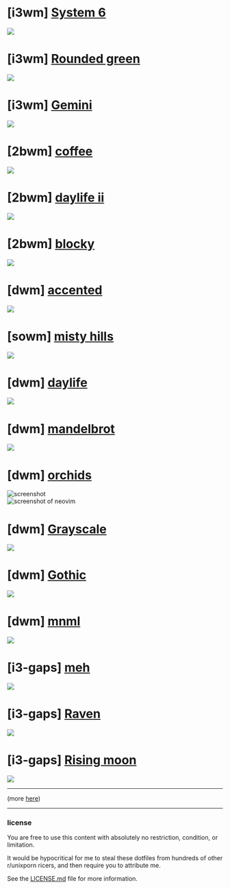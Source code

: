 # [i3wm] [System 6](https://old.reddit.com/r/unixporn/comments/m47pe2/i3_system_6/)
![](https://i.redd.it/wqa7e5775tm61.png)

# [i3wm] [Rounded green](https://old.reddit.com/r/unixporn/comments/m6gwnp/i3_rounded_green/)
![](https://i.redd.it/b214wmvlwfn61.png)

# [i3wm] [Gemini](https://old.reddit.com/r/unixporn/comments/ktrba3/i3wm_gemini/)
![](https://i.redd.it/al5ivxwabba61.png)

# [2bwm] [coffee](https://old.reddit.com/r/unixporn/comments/habnon/2bwm_coffee/)
![](https://i.redd.it/2gu5ebo7xb551.png)

# [2bwm] [daylife ii](https://old.reddit.com/r/unixporn/comments/gsjwqp/2bwm_daylife_ii/)
![](https://i.redd.it/pxjgzp4s3m151.jpg)

# [2bwm] [blocky](https://old.reddit.com/r/unixporn/comments/gq2ael/2bwm_blocky/)
![](https://i.redd.it/neafdafljt051.jpg)

# [dwm] [accented](https://old.reddit.com/r/unixporn/comments/g0qj41/dwm_accented/)
![](https://i.redd.it/8akzan5f6ns41.jpg)

# [sowm] [misty hills](https://old.reddit.com/r/unixporn/comments/ff2neq/sowm_misty_hills/)
![](https://i.redd.it/vw9ocgv0tbl41.jpg)

# [dwm] [daylife](https://old.reddit.com/r/unixporn/comments/f9iilk/dwm_daylife/)
![](https://i.redd.it/mf574x8ob5j41.jpg)

# [dwm] [mandelbrot](https://old.reddit.com/r/unixporn/comments/f4xzvr/dwm_mandelbrot/)
![](https://i.redd.it/r0i1ba2yxch41.jpg)

# [dwm] [orchids](https://old.reddit.com/r/unixporn/comments/eoro3k/dwm_orchids/)
![screenshot](http://kiedtl.surge.sh/images/3dot14-norm.jpg)
<br>
![screenshot of neovim](http://kiedtl.surge.sh/images/3dot14-dev.jpg)

# [dwm] [Grayscale](https://old.reddit.com/r/unixporn/comments/e1r3ft/dwm_grayscale/)
![](https://i.redd.it/e1mezgnnwx041.jpg)

# [dwm] [Gothic](https://old.reddit.com/r/unixporn/comments/df5sdt/dwm_gothic/)
![](https://i.redd.it/5985x0byndr31.jpg)

# [dwm] [mnml](https://old.reddit.com/r/unixporn/comments/bu3qqz/dwm_mnml/)
![](https://i.redd.it/e4fjihhnyz031.jpg)

# [i3-gaps] [meh](https://old.reddit.com/r/unixporn/comments/bqay4m/i3gaps_meh/)
![](https://i.redd.it/vhtfuh4xc2z21.jpg)

# [i3-gaps] [Raven](https://old.reddit.com/r/unixporn/comments/bo8tm9/i3gaps_raven/)
![](https://i.redd.it/zmc4y2f2h1y21.jpg)

# [i3-gaps] [Rising moon](https://old.reddit.com/r/unixporn/comments/bdxen7/i3gaps_rising_moon/)
![](https://i.redd.it/1frxqfwm6os21.jpg)

---

(more [here](https://old.reddit.com/r/unixporn/search?q=author%3Akiedtl&restrict_sr=on&include_over_18=on&count=25&after=t3_dali0w))

---

### license

You are free to use this content with absolutely no restriction, condition,
or limitation.

It would be hypocritical for me to steal these dotfiles from hundreds of other
r/unixporn ricers, and then require you to attribute me.

See the [LICENSE.md](LICENSE.md) file for more information.
